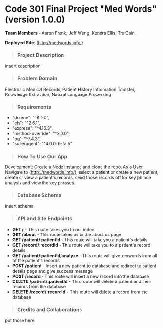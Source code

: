 # Code 301 Final Project "Med Words" (version 1.0.0)

**Team Members** - Aaron Frank, Jeff Weng, Kendra Ellis, Tre Cain

**Deployed Site**: (http://medwords.info/)

>### Project Description
insert description

>### Problem Domain
Electronic Medical Records, Patient History Information Transfer, Knowledge Extraction, Natural Language Processing

>### Requirements
* "dotenv": "^6.0.0",
* "ejs": "^2.6.1",
* "express": "^4.16.3",
* "method-override": "^3.0.0",
* "pg": "^7.4.3",
* "superagent": "^4.0.0-beta.5"

>### How To Use Our App
Development: Create a Node instance and clone the repo.
As a User: Navigate to (http://medwords.info/), select a patient or create a new patient, create or view a patient's records, send those records off for key phrase analysis and view the key phrases.

>### Database Schema
insert schema

>### API and Site Endpoints
* **GET /** - This route takes you to our index
* **GET /about** - This route takes us to the about us page
* **GET /patient/:patientId** - This route will take you a patient's details
* **GET /record/:recordId** -  This route will take you to a patient's record details
* **GET /patient/:patientId/analyze** - This route will give keywords from all of the patient's records
* **POST /patient** - Insert a new patient to database and redirect to patient details page and give success message
* **POST /record** - This route will insert a new record into the database
* **DELETE /patient/:patientId** - This route will delete a patient and their records from the database
* **DELETE /record/:recordId** - This route will delete a record from the database

>### Credits and Collaborations
put those here
